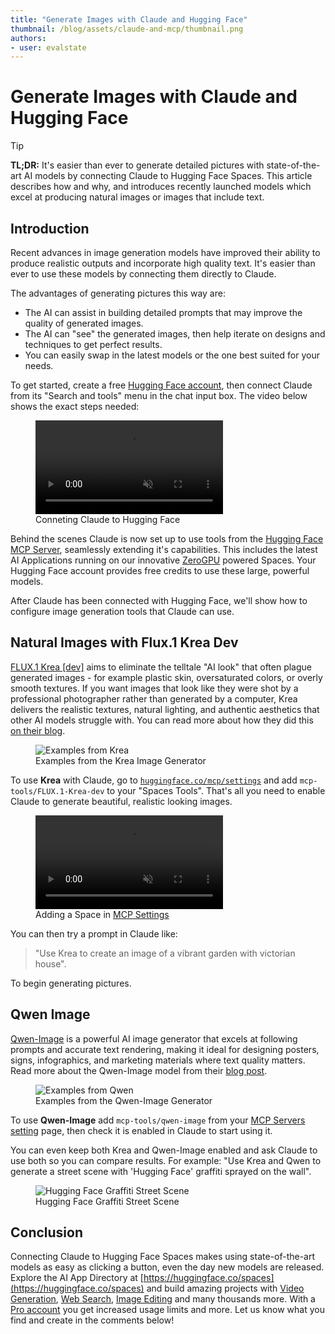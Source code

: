 ```yaml
---
title: "Generate Images with Claude and Hugging Face" 
thumbnail: /blog/assets/claude-and-mcp/thumbnail.png
authors:
- user: evalstate
---
```


# Generate Images with Claude and Hugging Face

> [!TIP]
> **TL;DR:** It's easier than ever to generate detailed pictures with state-of-the-art AI models by connecting Claude to Hugging Face Spaces. This article describes how and why, and introduces recently launched models which excel at producing natural images or images that include text.

## Introduction

Recent advances in image generation models have improved their ability to produce realistic outputs and incorporate high quality text. It's easier than ever to use these models by connecting them directly to Claude. 

The advantages of generating pictures this way are:
 - The AI can assist in building detailed prompts that may improve the quality of generated images. 
 - The AI can "see" the generated images, then help iterate on designs and techniques to get perfect results.
 - You can easily swap in the latest models or the one best suited for your needs.

To get started, create a free [Hugging Face account](https://huggingface.co/join), then connect Claude from its "Search and tools" menu in the chat input box. The video below shows the exact steps needed:

<figure class="image flex flex-col items-center text-center m-0 w-full">
    <video
       alt="claude-auth-flow.mp4"
       autoplay loop autobuffer muted playsinline
     >
     <source src="https://huggingface.co/datasets/huggingface/documentation-images/resolve/main/claude-images-mcp/claude-auth-flow.mp4" type="video/mp4">
   </video>
  <figcaption>Conneting Claude to Hugging Face</figcaption>   
 </figure>

Behind the scenes Claude is now set up to use tools from the [Hugging Face MCP Server](https://huggingface.co/mcp?login), seamlessly extending it's capabilities. This includes the latest AI Applications running on our innovative [ZeroGPU](https://huggingface.co/docs/hub/spaces-zerogpu) powered Spaces. Your Hugging Face account provides free credits to use these large, powerful models.

After Claude has been connected with Hugging Face, we'll show how to configure image generation tools that Claude can use.

## Natural Images with Flux.1 Krea Dev

[FLUX.1 Krea [dev]](https://huggingface.co/black-forest-labs/FLUX.1-Krea-dev) aims to eliminate the telltale "AI look" that often plague generated images - for example plastic skin, oversaturated colors, or overly smooth textures. If you want images that look like they were shot by a professional photographer rather than generated by a computer, Krea delivers the realistic textures, natural lighting, and authentic aesthetics that other AI models struggle with. You can read more about how they did this [on their blog](https://www.krea.ai/blog/flux-krea-open-source-release).

<figure class="image text-center">
  <img src="https://huggingface.co/datasets/huggingface/documentation-images/resolve/main/claude-images-mcp/bfl_krea_image_wide.avif" alt="Examples from Krea">
  <figcaption>Examples from the Krea Image Generator</figcaption>
</figure>

To use **Krea** with Claude, go to [`huggingface.co/mcp/settings`](https://huggingface.co/settings/mcp) and add `mcp-tools/FLUX.1-Krea-dev` to your "Spaces Tools". That's all you need to enable Claude to generate beautiful, realistic looking images.

<figure class="image flex flex-col items-center text-center m-0 w-full">
    <video
       alt="adding-mcp-space.mp4"
       autoplay loop autobuffer muted playsinline
     >
     <source src="https://huggingface.co/datasets/huggingface/documentation-images/resolve/main/claude-images-mcp/adding-mcp-space.mp4" type="video/mp4">
   </video>
  <figcaption>Adding a Space in <a href='https://huggingface.co/settings/mcp'>MCP Settings</a></figcaption>   
 </figure>


You can then try a prompt in Claude like: 

> "Use Krea to create an image of a vibrant garden with victorian house".

To begin generating pictures.

## Qwen Image

[Qwen-Image](https://huggingface.co/Qwen/Qwen-Image) is a powerful AI image generator that excels at following prompts and accurate text rendering, making it ideal for designing posters, signs, infographics, and marketing materials where text quality matters. Read more about the Qwen-Image model from their [blog post](https://qwenlm.github.io/blog/qwen-image/).

<figure class="image text-center">
  <img src="https://huggingface.co/datasets/huggingface/documentation-images/resolve/main/claude-images-mcp/qwen_sample.jpg" alt="Examples from Qwen">
  <figcaption>Examples from the Qwen-Image Generator</figcaption>
</figure>

To use **Qwen-Image** add `mcp-tools/qwen-image` from your [MCP Servers setting](https://huggingface.co/settings/mcp) page, then check it is enabled in Claude to start using it.

You can even keep both Krea and Qwen-Image enabled and ask Claude to use both so you can compare results. For example: "Use Krea and Qwen to generate a street scene with 'Hugging Face' graffiti sprayed on the wall".

<figure class="image text-center">
  <img src="https://huggingface.co/datasets/huggingface/documentation-images/resolve/main/claude-images-mcp/krea_hf_example.webp" alt="Hugging Face Graffiti Street Scene">
  <figcaption>Hugging Face Graffiti Street Scene</figcaption>
</figure>


## Conclusion

Connecting Claude to Hugging Face Spaces makes using state-of-the-art models as easy as clicking a button, even the day new models are released. Explore the AI App Directory at [https://huggingface.co/spaces](https://huggingface.co/spaces) and build amazing projects with [Video Generation](https://huggingface.co/spaces/Lightricks/ltx-video-distilled), [Web Search](https://huggingface.co/spaces/victor/websearch), [Image Editing](https://huggingface.co/spaces/mcp-tools/FLUX.1-Kontext-Dev) and many thousands more. With a [Pro account](https://huggingface.co/pro) you get increased usage limits and more.  Let us know what you find and create in the comments below!
